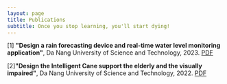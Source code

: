 ```yaml
---
layout: page
title: Publications
subtitle: Once you stop learning, you'll start dying!
---
```

[1] **"Design a rain forecasting device and real-time water level monitoring application"**, Da Nang University of Science and Technology, 2023. [PDF](/_posts/NCKH_design_the_intelligent_cane.pdf)

[2]**"Design the Intelligent Cane support the elderly and the visually impaired"**, Da Nang University of Science and Technology, 2022. [PDF](/_posts/NCKH_design_the_intelligent_cane.pdf)
